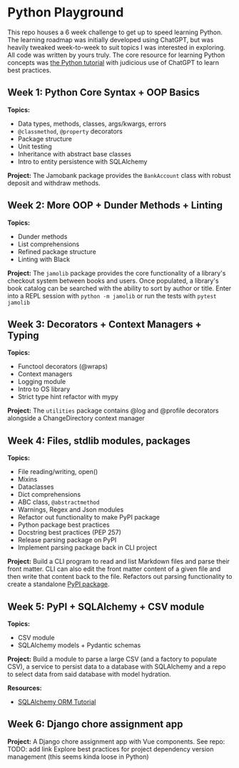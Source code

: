 # Python Playground

This repo houses a 6 week challenge to get up to speed learning Python.
The learning roadmap was initially developed using ChatGPT, but was heavily tweaked week-to-week
to suit topics I was interested in exploring. All code was written by yours truly.
The core resource for learning Python concepts was [the Python tutorial](https://docs.python.org/3/tutorial/index.html)
with judicious use of ChatGPT to learn best practices.


## Week 1: Python Core Syntax + OOP Basics

**Topics:**
- Data types, methods, classes, args/kwargs, errors
- `@classmethod`, `@property` decorators
- Package structure
- Unit testing
- Inheritance with abstract base classes
- Intro to entity persistence with SQLAlchemy

**Project:**
The Jamobank package provides the `BankAccount` class with robust deposit and withdraw methods.

## Week 2: More OOP + Dunder Methods + Linting

**Topics:**
- Dunder methods
- List comprehensions
- Refined package structure
- Linting with Black

**Project:**
The `jamolib` package provides the core functionality of a library's checkout system between books and users.
Once populated, a library's book catalog can be searched with the ability to sort by author or title.
Enter into a REPL session with `python -m jamolib` or run the tests with `pytest jamolib`

## Week 3: Decorators + Context Managers + Typing

**Topics:**
- Functool decorators (@wraps)
- Context managers
- Logging module
- Intro to OS library
- Strict type hint refactor with mypy

**Project:**
The `utilities` package contains @log and @profile decorators alongside a ChangeDirectory context manager

## Week 4: Files, stdlib modules, packages

**Topics:**
- File reading/writing, open()
- Mixins
- Dataclasses
- Dict comprehensions
- ABC class, `@abstractmethod`
- Warnings, Regex and Json modules
- Refactor out functionality to make PyPI package
- Python package best practices
- Docstring best practices (PEP 257)
- Release parsing package on PyPI
- Implement parsing package back in CLI project

**Project:**
Build a CLI program to read and list Markdown files and parse their front matter. CLI can also edit the front matter
content of a given file and then write that content back to the file. Refactors out parsing functionality to create a standalone
[PyPI package](https://github.com/jamogriff/markup-front-matter-parser).

## Week 5: PyPI + SQLAlchemy + CSV module

**Topics:**
- CSV module
- SQLAlchemy models + Pydantic schemas

**Project:**
Build a module to parse a large CSV (and a factory to populate CSV), a service to persist data to a database with SQLAlchemy
and a repo to select data from said database with model hydration.

**Resources:**
- [SQLAlchemy ORM Tutorial](https://docs.sqlalchemy.org/en/20/orm/quickstart.html)

## Week 6: Django chore assignment app 

**Project:**
A Django chore assignment app with Vue components. See repo: TODO: add link
Explore best practices for project dependency version management (this seems kinda loose in Python)
